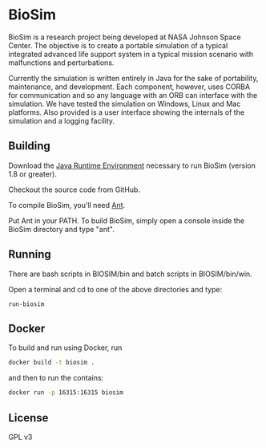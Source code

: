 # BioSim
BioSim is a research project being developed at NASA Johnson Space Center. The objective is to create a portable simulation of a typical integrated advanced life support system in a typical mission scenario with malfunctions and perturbations.

Currently the simulation is written entirely in Java for the sake of portability, maintenance, and development.
Each component, however, uses CORBA for communication and so any language with an ORB can interface with the simulation.  We have tested the simulation on Windows, Linux and Mac platforms. Also provided is a user interface showing the internals of the simulation and a logging facility.
## Building
Download the <a href="http://java.sun.com/getjava">Java Runtime Environment</a> necessary to run BioSim (version 1.8 or greater).

Checkout the source code from GitHub.

To compile BioSim, you'll need <a href="http://ant.apache.org/">Ant</a>.

Put Ant in your PATH.  To build BioSim, simply open a console inside the BioSim directory and type "ant".

## Running
There are bash scripts in BIOSIM/bin and batch scripts in BIOSIM/bin/win.

Open a terminal and cd to one of the above directories and type:
```
run-biosim
```

## Docker
To build and run using Docker, run
```sh
docker build -t biosim .
```

and then to run the contains:
```sh
docker run -p 16315:16315 biosim 
```

## License
GPL v3
